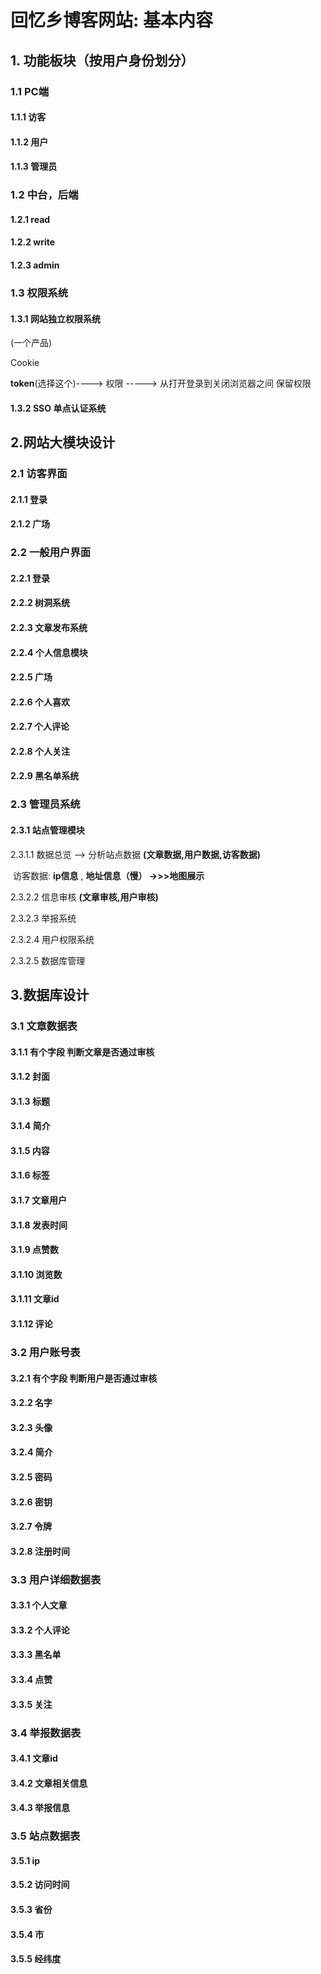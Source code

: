 # 回忆乡博客网站: 基本内容

## 1.     功能板块（按用户身份划分）

### 1.1	 PC端

#### 1.1.1 	访客

#### 1.1.2	 用户

#### 1.1.3	 管理员



### 1.2	  中台，后端

#### 1.2.1   read

#### 1.2.2    write

#### 1.2.3    admin



### 1.3	权限系统

#### 1.3.1 网站独立权限系统

(一个产品)

Cookie

**token**(选择这个)----> 权限 -----> 从打开登录到关闭浏览器之间 保留权限

#### 1.3.2 SSO 单点认证系统


## 2.网站大模块设计

### 2.1 访客界面

#### 		2.1.1  登录

#### 		2.1.2 广场


### 2.2 一般用户界面

#### 		2.2.1 登录

#### 		2.2.2 树洞系统

#### 		2.2.3 文章发布系统

#### 		2.2.4 个人信息模块

#### 		2.2.5 广场

#### 		2.2.6 个人喜欢

#### 		2.2.7 个人评论

#### 2.2.8 个人关注

#### 2.2.9 黑名单系统



### 2.3 管理员系统

#### 2.3.1 站点管理模块

2.3.1.1 数据总览 --> 分析站点数据 **(文章数据,用户数据,访客数据)**

​		访客数据: **ip信息**     ,      **地址信息（慢） ->>>地图展示**

2.3.2.2 信息审核  **(文章审核,用户审核)**

2.3.2.3 举报系统

2.3.2.4 用户权限系统

2.3.2.5 数据库管理


## 3.数据库设计

### 3.1 文章数据表
#### 3.1.1 有个字段 判断文章是否通过审核
#### 3.1.2 封面
#### 3.1.3 标题
#### 3.1.4 简介
#### 3.1.5 内容
#### 3.1.6 标签
#### 3.1.7 文章用户
#### 3.1.8 发表时间
#### 3.1.9 点赞数
#### 3.1.10 浏览数
#### 3.1.11 文章id
#### 3.1.12 评论

### 3.2 用户账号表
#### 3.2.1 有个字段 判断用户是否通过审核
#### 3.2.2 名字
#### 3.2.3 头像
#### 3.2.4 简介
#### 3.2.5 密码
#### 3.2.6 密钥
#### 3.2.7 令牌
#### 3.2.8 注册时间

### 3.3 用户详细数据表
#### 3.3.1 个人文章
#### 3.3.2 个人评论
#### 3.3.3 黑名单
#### 3.3.4 点赞
#### 3.3.5 关注

### 3.4 举报数据表
#### 3.4.1 文章id
#### 3.4.2 文章相关信息
#### 3.4.3 举报信息

### 3.5 站点数据表
#### 3.5.1 ip
#### 3.5.2 访问时间
#### 3.5.3 省份
#### 3.5.4 市
#### 3.5.5 经纬度
